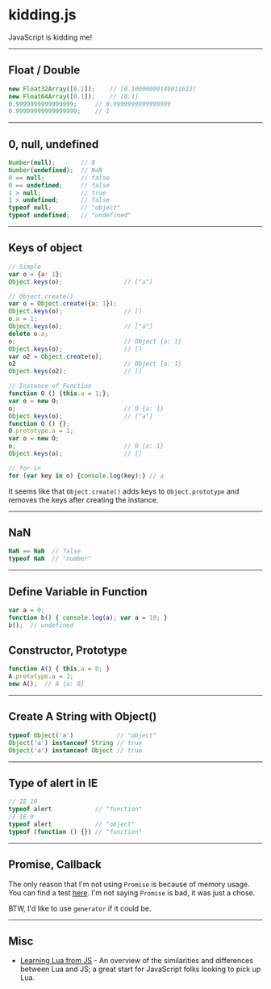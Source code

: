 # kidding.js
JavaScript is kidding me!


----------

## Float / Double

```js
new Float32Array([0.1]);    // [0.10000000149011612]
new Float64Array([0.1]);    // [0.1]
0.9999999999999999;     // 0.9999999999999999
0.99999999999999999;    // 1
```


----------

## 0, null, undefined

```js
Number(null);       // 0
Number(undefined);  // NaN
0 == null;          // false
0 == undefined;     // false
1 > null;           // true
1 > undefined;      // false
typeof null;        // "object"
typeof undefined;   // "undefined"
```


----------

## Keys of object

```js
// Simple
var o = {a: 1};
Object.keys(o);                 // ["a"]

// Object.create()
var o = Object.create({a: 1});
Object.keys(o);                 // []
o.a = 1;
Object.keys(o);                 // ["a"]
delete o.a;
o;                              // Object {a: 1}
Object.keys(o);                 // []
var o2 = Object.create(o);
o2                              // Object {a: 1}
Object.keys(o2);                // []

// Instance of Function
function O () {this.a = 1;};
var o = new O;
o;                              // O {a: 1}
Object.keys(o);                 // ["a"]
function O () {};
O.prototype.a = 1;
var o = new O;
o;                              // O {a: 1}
Object.keys(o);                 // []

// for-in
for (var key in o) {console.log(key);} // a
```

It seems like that `Object.create()` adds keys to `Object.prototype` and removes the keys after creating the instance.


----------

## NaN

```js
NaN == NaN  // false
typeof NaN  // "number"
```


----------

## Define Variable in Function

```js
var a = 0;
function b() { console.log(a); var a = 10; }
b();  // undefined
```


## Constructor, Prototype

```js
function A() { this.a = 0; }
A.prototype.a = 1;
new A();  // A {a: 0}
```


----------

## Create A String with Object()

```js
typeof Object('a')            // "object"
Object('a') instanceof String // true
Object('a') instanceof Object // true
```


----------

## Type of alert in IE

```js
// IE 10
typeof alert            // "function" 
// IE 9
typeof alert            // "object" 
typeof (function () {}) // "function" 
```


----------

## Promise, Callback

The only reason that I'm not using `Promise` is because of memory usage. You can find a test [here](./benchmarks/promise-vs-callback). I'm not saying `Promise` is bad, it was just a chose.

BTW, I'd like to use `generator` if it could be.


----------

## Misc

- [Learning Lua from JS](http://phrogz.net/lua/LearningLua_FromJS.html) - An overview of the similarities and differences between Lua and JS; a great start for JavaScript folks looking to pick up Lua.

